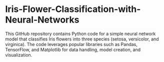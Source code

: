 # Iris-Flower-Classification-with-Neural-Networks
This GitHub repository contains Python code for a simple neural network model that classifies Iris flowers into three species (setosa, versicolor, and virginica). The code leverages popular libraries such as Pandas, TensorFlow, and Matplotlib for data handling, model creation, and visualization.

